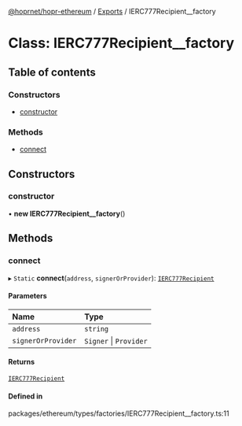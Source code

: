 [@hoprnet/hopr-ethereum](../README.md) / [Exports](../modules.md) / IERC777Recipient__factory

# Class: IERC777Recipient\_\_factory

## Table of contents

### Constructors

- [constructor](IERC777Recipient__factory.md#constructor)

### Methods

- [connect](IERC777Recipient__factory.md#connect)

## Constructors

### constructor

• **new IERC777Recipient__factory**()

## Methods

### connect

▸ `Static` **connect**(`address`, `signerOrProvider`): [`IERC777Recipient`](IERC777Recipient.md)

#### Parameters

| Name | Type |
| :------ | :------ |
| `address` | `string` |
| `signerOrProvider` | `Signer` \| `Provider` |

#### Returns

[`IERC777Recipient`](IERC777Recipient.md)

#### Defined in

packages/ethereum/types/factories/IERC777Recipient__factory.ts:11
